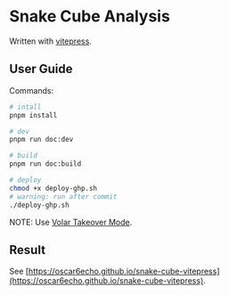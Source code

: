 # Snake Cube Analysis

Written with [vitepress](https://vitepress.vuejs.org/).

## User Guide

Commands:

```sh
# intall
pnpm install

# dev
pnpm run doc:dev

# build
pnpm run doc:build

# deploy
chmod +x deploy-ghp.sh
# warning: run after commit
./deploy-ghp.sh
```

NOTE: Use [Volar Takeover Mode](https://vuejs.org/guide/typescript/overview.html#volar-takeover-mode).

## Result

See [https://oscar6echo.github.io/snake-cube-vitepress](https://oscar6echo.github.io/snake-cube-vitepress).
